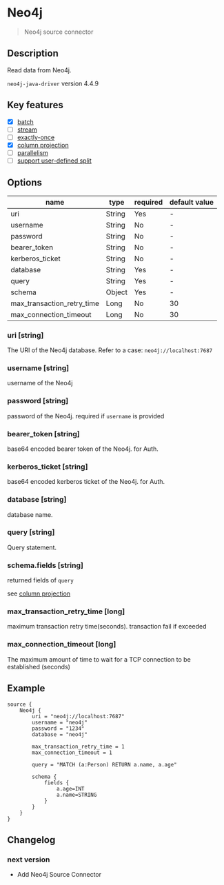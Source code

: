 # Neo4j

> Neo4j source connector

## Description

Read data from Neo4j.

`neo4j-java-driver` version 4.4.9

## Key features

- [x] [batch](../../concept/connector-v2-features.md)
- [ ] [stream](../../concept/connector-v2-features.md)
- [ ] [exactly-once](../../concept/connector-v2-features.md)
- [x] [column projection](../../concept/connector-v2-features.md)
- [ ] [parallelism](../../concept/connector-v2-features.md)
- [ ] [support user-defined split](../../concept/connector-v2-features.md)

## Options

| name                       | type   | required | default value |
|----------------------------|--------|----------|---------------|
| uri                        | String | Yes      | -             |
| username                   | String | No       | -             |
| password                   | String | No       | -             |
| bearer_token               | String | No       | -             |
| kerberos_ticket            | String | No       | -             |
| database                   | String | Yes      | -             |
| query                      | String | Yes      | -             |
| schema                     | Object | Yes      | -             |
| max_transaction_retry_time | Long   | No       | 30            |
| max_connection_timeout     | Long   | No       | 30            |

### uri [string]

The URI of the Neo4j database. Refer to a case: `neo4j://localhost:7687`

### username [string]

username of the Neo4j

### password [string]

password of the Neo4j. required if `username` is provided

### bearer_token [string]

base64 encoded bearer token of the Neo4j. for Auth.

### kerberos_ticket [string]

base64 encoded kerberos ticket of the Neo4j. for Auth.

### database [string]

database name.

### query [string]

Query statement.

### schema.fields [string]

returned fields of `query`

see [column projection](../../concept/connector-v2-features.md)

### max_transaction_retry_time [long]

maximum transaction retry time(seconds). transaction fail if exceeded

### max_connection_timeout [long]

The maximum amount of time to wait for a TCP connection to be established (seconds)

## Example

```
source {
    Neo4j {
        uri = "neo4j://localhost:7687"
        username = "neo4j"
        password = "1234"
        database = "neo4j"
    
        max_transaction_retry_time = 1
        max_connection_timeout = 1
    
        query = "MATCH (a:Person) RETURN a.name, a.age"
    
        schema {
            fields {
                a.age=INT
                a.name=STRING
            }
        }
    }
}
```

## Changelog

### next version

- Add Neo4j Source Connector
